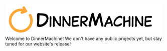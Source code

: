 ![DinnerMachine](https://raw.githubusercontent.com/DinnerMachine/.github/main/images/DinnerMachine.png)
Welcome to DinnerMachine! We don't have any public projects yet, but stay tuned for our website's release!
